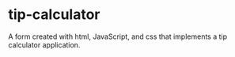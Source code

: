 # tip-calculator
A form created with html, JavaScript, and css that implements a tip calculator application.
